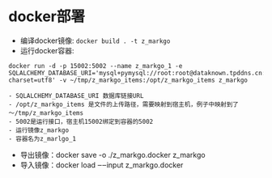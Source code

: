 # docker部署

- 编译docker镜像: `docker build . -t z_markgo`
- 运行docker容器:

```docker
docker run -d -p 15002:5002 --name z_markgo_1 -e SQLALCHEMY_DATABASE_URI='mysql+pymysql://root:root@dataknown.tpddns.cn:50306/z_markgo?charset=utf8' -v ~/tmp/z_markgo_items:/opt/z_markgo_items z_markgo

- SQLALCHEMY_DATABASE_URI 数据库链接URL
- /opt/z_markgo_items 是文件的上传路径，需要映射到宿主机，例子中映射到了 ～/tmp/z_markgo_items
- 5002是运行接口，宿主机15002绑定到容器的5002
- 运行镜像z_markgo
- 容器名为z_marlgo_1
```

- 导出镜像：docker save -o ./z_markgo.docker z_markgo
- 导入镜像：docker load ‒‒input z_markgo.docker
